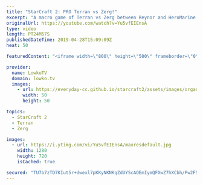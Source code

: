 ```yaml
---
title: "StarCraft 2: PRO Terran vs Zerg!"
excerpt: "A macro game of Terran vs Zerg between Reynor and HeroMarine. Subscribe for more videos: http://lowko.tv/youtube More StarCraft 2: https://youtu.be/RXG4YYnO5Qw  Check out Lowko merchandise: http://lowko.tv/merch Support me on Patreon: http://www.patreon.com/lowkotv Join the community on discord: http://lowko.tv/discord"
originalUrl: https://youtube.com/watch?v=Yu5vfEIEnsA
type: video
length: PT24M57S
publishedDateTime: 2019-04-28T15:09:09Z
heat: 50

featuredContent: "<iframe width=\"800\" height=\"500\" frameborder=\"0\" src=\"https://www.youtube.com/embed/Yu5vfEIEnsA\" allow=\"accelerometer; autoplay; encrypted-media; gyroscope; picture-in-picture\" allowfullscreen></iframe>"

provider:
  name: LowkoTV
  domain: lowko.tv
  images:
    - url: https://everyday-cc.github.io/starcraft2/assets/images/organizations/lowko.tv-50x50.jpg
      width: 50
      height: 50

topics:
  - StarCraft 2
  - Terran
  - Zerg

images:
  - url: https://i.ytimg.com/vi/Yu5vfEIEnsA/maxresdefault.jpg
    width: 1280
    height: 720
    isCached: true

secured: "TU7b7zTD7KIut5r+dwexl7pKKyNKNKqZdUYScAOEmIymQFXwZ7hXCbh/Pw2F5fj7Rf0c9XkN6+cAzWzyJ5uFF9lkuy19AzYjRp+qrBeD/24bxa7QqBXJFn0aO6yYb29CtllCMaddqNMP3kpnw+ZmBrHgUHoehO1EqKa0ctx/segDuUENX4gOA74hMichXtpO0Ek/b6XD5QDN46kIiFC3JpT749A6YryjuAGYiyAf+fDzG1REUji35ofMtPXkOQcphNDPukI+zr16BPZojAaxHAICw/6aqYdxry451AEiyVKlqKQW0WRNChUl/Q7U3RKyJHfLf33zcmu5eMN8CXqqcANBoUdcQF0yZ5PzutCbdtQcIpM0C6ltWoUkYjXhgjEhTrJ5dierBVkXA9+lmJWwDoXEFPlu1UnLtAxgtTVwZsI=;gR0iJ1BROgcUG+MX6XWP7g=="
---
```


